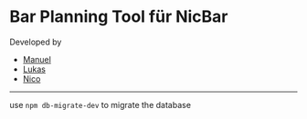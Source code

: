 # Bar Planning Tool für NicBar

Developed by
 - [Manuel](https://github.com/ManuelPuchner)
 - [Lukas](https://github.com/LukMayr)
 - [Nico](https://github.com/nWakolbinger)

---

use ``npm db-migrate-dev`` to migrate the database
